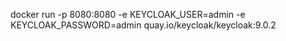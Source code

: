 ﻿docker run -p 8080:8080 -e KEYCLOAK_USER=admin -e KEYCLOAK_PASSWORD=admin quay.io/keycloak/keycloak:9.0.2